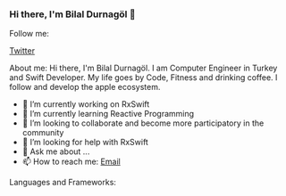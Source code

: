 ### Hi there, I'm Bilal Durnagöl 👋

Follow me: 

  [Twitter](https://twitter.com/BilalDurnagol)
  
About me: 
Hi there, I'm Bilal Durnagöl. I am Computer Engineer in Turkey and Swift Developer. My life goes by Code, Fitness and drinking coffee. I follow and develop the apple ecosystem.

- 🔭 I’m currently working on RxSwift
- 🌱 I’m currently learning Reactive Programming
- 👯 I’m looking to collaborate and become more participatory in the community
- 🤔 I’m looking for help with RxSwift
- 💬 Ask me about ...
- 📫 How to reach me: [Email](bilaldurnagol@gmail.com)

Languages and Frameworks:

